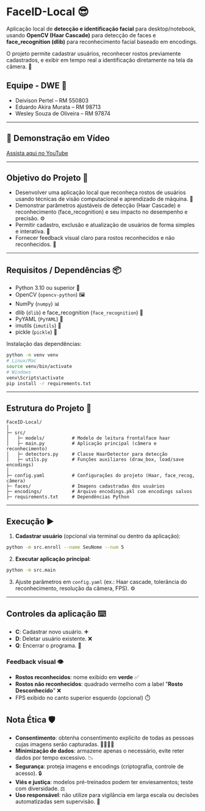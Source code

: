 # FaceID-Local 😎

Aplicação local de **detecção e identificação facial** para desktop/notebook, usando **OpenCV (Haar Cascade)** para detecção de faces e **face\_recognition (dlib)** para reconhecimento facial baseado em encodings.

O projeto permite cadastrar usuários, reconhecer rostos previamente cadastrados, e exibir em tempo real a identificação diretamente na tela da câmera. 🎥

## Equipe - DWE 👥

* Deivison Pertel – RM 550803
* Eduardo Akira Murata – RM 98713
* Wesley Souza de Oliveira – RM 97874
---
## 🎥 Demonstração em Vídeo

[Assista aqui no YouTube](https://youtu.be/YVRBcE0Dz8Q)

---

## Objetivo do Projeto 🎯

* Desenvolver uma aplicação local que reconheça rostos de usuários usando técnicas de visão computacional e aprendizado de máquina. 🤖
* Demonstrar parâmetros ajustáveis de detecção (Haar Cascade) e reconhecimento (face\_recognition) e seu impacto no desempenho e precisão. ⚙️
* Permitir cadastro, exclusão e atualização de usuários de forma simples e interativa. 📝
* Fornecer feedback visual claro para rostos reconhecidos e não reconhecidos. 👀

---

## Requisitos / Dependências 📦

* Python 3.10 ou superior 🐍
* OpenCV (`opencv-python`) 🖼️
* NumPy (`numpy`) 📊
* dlib (`dlib`) e face\_recognition (`face_recognition`) 🧠
* PyYAML (`PyYAML`) 📄
* imutils (`imutils`) 🔧
* pickle (`pickle`) 💾

Instalação das dependências:

```bash
python -m venv venv
# Linux/Mac
source venv/bin/activate
# Windows
venv\Scripts\activate
pip install -r requirements.txt
```

---

## Estrutura do Projeto 📂

```
FaceID-Local/
│
├─ src/
│   ├─ models/          # Modelo de leitura frontalface haar
│   ├─ main.py          # Aplicação principal (câmera e reconhecimento)
│   ├─ detectors.py     # Classe HaarDetector para detecção
│   ├─ utils.py         # Funções auxiliares (draw_box, load/save encodings)
│
├─ config.yaml          # Configurações do projeto (Haar, face_recog, câmera)
├─ faces/               # Imagens cadastradas dos usuários
├─ encodings/           # Arquivo encodings.pkl com encodings salvos
├─ requirements.txt     # Dependências Python
```

---

## Execução ▶️

1. **Cadastrar usuário** (opcional via terminal ou dentro da aplicação):

```bash
python -m src.enroll --name SeuNome --num 5
```

2. **Executar aplicação principal**:

```bash
python -m src.main
```

3. Ajuste parâmetros em `config.yaml` (ex.: Haar cascade, tolerância do reconhecimento, resolução da câmera, FPS). ⚙️

---

## Controles da aplicação ⌨️

* **C**: Cadastrar novo usuário. ➕
* **D**: Deletar usuário existente. ❌
* **Q**: Encerrar o programa. 🛑

### Feedback visual 👁️

* **Rostos reconhecidos**: nome exibido em **verde** ✅
* **Rostos não reconhecidos**: quadrado vermelho com a label "**Rosto Desconhecido**" ❌
* FPS exibido no canto superior esquerdo (opcional) ⏱️

## Nota Ética 🛡️

* **Consentimento**: obtenha consentimento explícito de todas as pessoas cujas imagens serão capturadas. 🙋‍♂️🙋‍♀️
* **Minimização de dados**: armazene apenas o necessário, evite reter dados por tempo excessivo. 📉
* **Segurança**: proteja imagens e encodings (criptografia, controle de acesso). 🔒
* **Viés e justiça**: modelos pré-treinados podem ter enviesamentos; teste com diversidade. ⚖️
* **Uso responsável**: não utilize para vigilância em larga escala ou decisões automatizadas sem supervisão. 🚫
